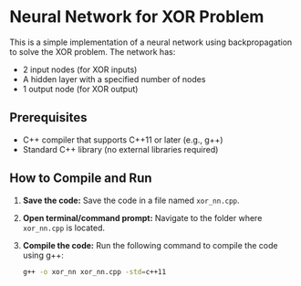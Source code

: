 # Neural Network for XOR Problem

This is a simple implementation of a neural network using backpropagation to solve the XOR problem. The network has:
- 2 input nodes (for XOR inputs)
- A hidden layer with a specified number of nodes
- 1 output node (for XOR output)

## Prerequisites

- C++ compiler that supports C++11 or later (e.g., g++)
- Standard C++ library (no external libraries required)

## How to Compile and Run

1. **Save the code:**
   Save the code in a file named `xor_nn.cpp`.

2. **Open terminal/command prompt:**
   Navigate to the folder where `xor_nn.cpp` is located.

3. **Compile the code:**
   Run the following command to compile the code using g++:
   ```bash
   g++ -o xor_nn xor_nn.cpp -std=c++11
